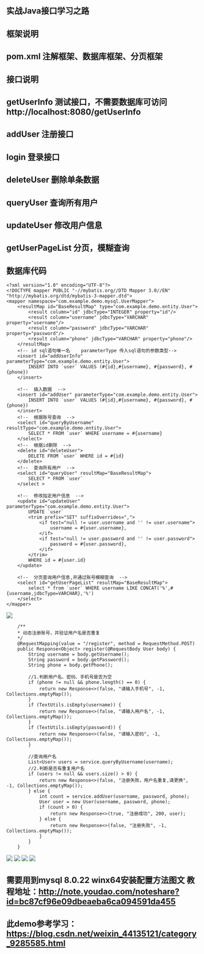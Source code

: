 
## 实战Java接口学习之路

## 框架说明
## pom.xml 注解框架、数据库框架、分页框架

## 接口说明
## getUserInfo          测试接口，不需要数据库可访问 http://localhost:8080/getUserInfo
## addUser              注册接口
## login                登录接口
## deleteUser           删除单条数据
## queryUser            查询所有用户
## updateUser           修改用户信息
## getUserPageList      分页，模糊查询



## 数据库代码
````
<?xml version="1.0" encoding="UTF-8"?>
<!DOCTYPE mapper PUBLIC "-//mybatis.org//DTD Mapper 3.0//EN" "http://mybatis.org/dtd/mybatis-3-mapper.dtd">
<mapper namespace="com.example.demo.mysql.UserMapper">
    <resultMap id="BaseResultMap" type="com.example.demo.entity.User">
        <result column="id" jdbcType="INTEGER" property="id"/>
        <result column="username" jdbcType="VARCHAR" property="username"/>
        <result column="password" jdbcType="VARCHAR" property="password"/>
        <result column="phone" jdbcType="VARCHAR" property="phone"/>
    </resultMap>
    <!-- id sql语句唯一名    parameterType 传入sql语句的参数类型-->
    <insert id="addUserInfo" parameterType="com.example.demo.entity.User">
        INSERT INTO `user` VALUES (#{id},#{username}, #{password}, #{phone})
    </insert>
    
    <!--  插入数据  -->
    <insert id="addUser" parameterType="com.example.demo.entity.User">
        INSERT INTO `user` VALUES (#{id},#{username}, #{password}, #{phone})
    </insert>
    <!--  根据账号查询  -->
    <select id="queryByUsername" resultType="com.example.demo.entity.User">
        SELECT * FROM `user` WHERE username = #{username}
    </select>
    <!--  根据id删除  -->
    <delete id="deleteUser">
        DELETE FROM `user` WHERE id = #{id}
    </delete>
    <!--  查询所有用户  -->
    <select id="queryUser" resultMap="BaseResultMap">
        SELECT * FROM `user`
    </select >
    
    <!--  修改指定用户信息  -->
    <update id="updateUser"  parameterType="com.example.demo.entity.User">
        UPDATE `user`
        <trim prefix="SET" suffixOverrides=",">
            <if test="null != user.username and '' != user.username">
                username = #{user.username},
            </if>
            <if test="null != user.password and '' != user.password">
                password = #{user.password},
            </if>
        </trim>
        WHERE id = #{user.id}
    </update>
    
    <!--  分页查询用户信息,并通过账号模糊查询  -->
    <select id="getUserPageList" resultMap="BaseResultMap">
        select * from `user` WHERE username LIKE CONCAT('%',#{username,jdbcType=VARCHAR},'%')
    </select>
</mapper>
````


![](image/addUser.jpg)

````
    /**
    * 动态注册账号，并验证用户名是否重复
    */
    @RequestMapping(value = "/register", method = RequestMethod.POST)
    public Response<Object> register(@RequestBody User body) {
        String username = body.getUsername();
        String password = body.getPassword();
        String phone = body.getPhone();

        //1.判断用户名、密码、手机号是否为空
        if (phone != null && phone.length() == 0) {
            return new Response<>(false, "请输入手机号", -1, Collections.emptyMap());
        }
        if (TextUtils.isEmpty(username)) {
            return new Response<>(false, "请输入用户名", -1, Collections.emptyMap());
        }
        if (TextUtils.isEmpty(password)) {
            return new Response<>(false, "请输入密码", -1, Collections.emptyMap());
        }

        //查询用户名
        List<User> users = service.queryByUsername(username);
        //2.判断是否有重复用户名
        if (users != null && users.size() > 0) {
            return new Response<>(false, "注册失败，用户名重复,请更换", -1, Collections.emptyMap());
        } else {
            int count = service.addUser(username, password, phone);
            User user = new User(username, password, phone);
            if (count > 0) {
                return new Response<>(true, "注册成功", 200, user);
            } else {
                return new Response<>(false, "注册失败", -1, Collections.emptyMap());
            }
        }
    }
````

![](image/login.jpg)
![](image/delete.jpg)
![](image/updateUser.jpg)
![](image/getUserPageList.jpg)

## 需要用到mysql  8.0.22 winx64安装配置方法图文 教程地址：http://note.youdao.com/noteshare?id=bc87cf96e09dbeaeba6ca094591da455

## 此demo参考学习：https://blog.csdn.net/weixin_44135121/category_9285585.html
      

  
   



